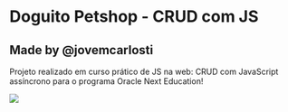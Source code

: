 # Doguito Petshop - CRUD com JS
## Made by @jovemcarlosti

Projeto realizado em curso prático de JS na web: CRUD com JavaScript assíncrono para o programa Oracle Next Education!

![](https://guiadeti.com.br/wp-content/uploads/2022/06/guia-cursos-one.png)